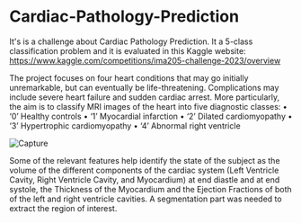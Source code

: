 # Cardiac-Pathology-Prediction
It's is a challenge about Cardiac Pathology Prediction. It a 5-class classification problem and it is evaluated in this Kaggle website: https://www.kaggle.com/competitions/ima205-challenge-2023/overview

The project focuses on four heart conditions that may go initially unremarkable, but can eventually be life-threatening. Complications may include
severe heart failure and sudden cardiac arrest. More particularly, the aim is to classify MRI images of the heart into five diagnostic classes:
• ‘0’ Healthy controls
• ‘1’ Myocardial infarction
• ‘2’ Dilated cardiomyopathy
• ‘3’ Hypertrophic cardiomyopathy
• ‘4’ Abnormal right ventricle

![Capture](https://github.com/souheib1/Cardiac-Pathology-Prediction/assets/73786465/705f1057-0cce-4630-83ba-b5f95c850ccf)


Some of the relevant features help identify the state of the subject as the volume of the
different components of the cardiac system (Left Ventricle Cavity, Right Ventricle Cavity, and
Myocardium) at end diastle and at end systole, the Thickness of the Myocardium and the Ejection
Fractions of both of the left and right ventricle cavities. A segmentation part was needed to extract the region of interest.



